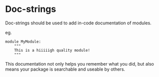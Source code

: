 # Doc-strings

Doc-strings should be used to add in-code documentation of modules.

eg.
```
module MyModule:
    """
    This is a hiiiiigh quality module!
    """
```

This documentation not only helps you remember what you did, but also means your package is searchable and useable by others.